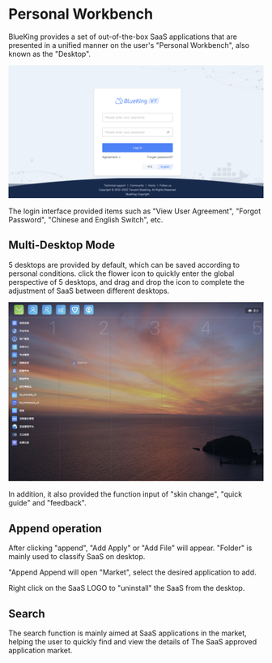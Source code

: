  # Personal Workbench 

 BlueKing provides a set of out-of-the-box SaaS applications that are presented in a unified manner on the user's "Personal Workbench", also known as the "Desktop". 

 ![-w2020](../assets/login_ee.png) 

 The login interface provided items such as "View User Agreement", "Forgot Password", "Chinese and English Switch", etc. 


 ## Multi-Desktop Mode 

 5 desktops are provided by default, which can be saved according to personal conditions. click the flower icon to quickly enter the global perspective of 5 desktops, and drag and drop the icon to complete the adjustment of SaaS between different desktops. 

 ![-w2020](../assets/desk_fenbu.png) 

 In addition, it also provided the function input of "skin change", "quick guide" and "feedback". 

 ## Append operation 

 After clicking "append", "Add Apply" or "Add File" will appear. "Folder" is mainly used to classify SaaS on desktop. 


 "Append Append will open "Market", select the desired application to add. 


 Right click on the SaaS LOGO to "uninstall" the SaaS from the desktop. 

 ## Search 

 The search function is mainly aimed at SaaS applications in the market, helping the user to quickly find and view the details of The SaaS approved application market. 

